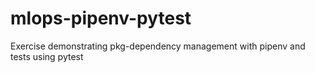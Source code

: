 # mlops-pipenv-pytest
Exercise demonstrating pkg-dependency management with pipenv and tests using pytest
